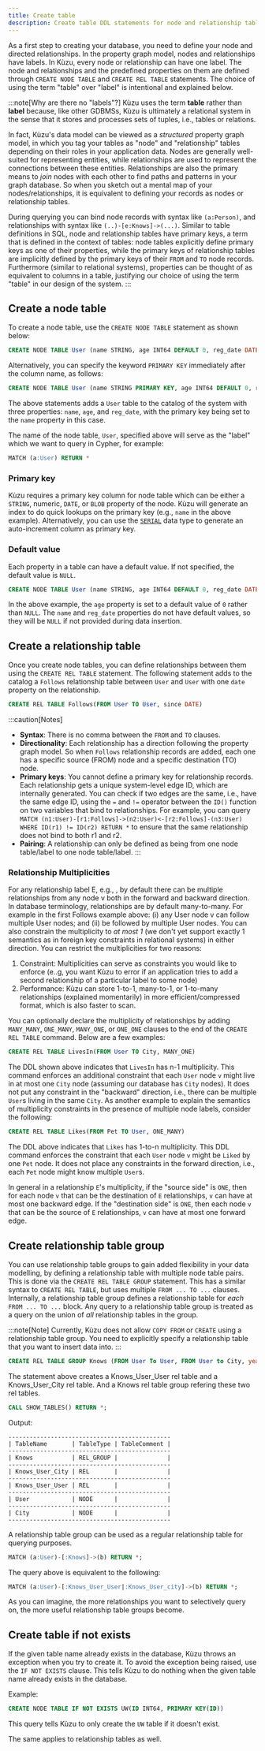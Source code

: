```yaml
---
title: Create table
description: Create table DDL statements for node and relationship tables
---
```


As a first step to creating your database, you need to define your node and directed relationships.
In the property graph model, nodes and relationships have labels. In Kùzu, every node or
relationship can have one label. The node and relationships and the predefined properties on them are
defined through `CREATE NODE TABLE` and `CREATE REL TABLE` statements.
The choice of using the term "table" over "label" is intentional and explained below.

:::note[Why are there no "labels"?]
Kùzu uses the term **table** rather than **label** because, like other GDBMSs, Kùzu is
ultimately a relational system in the sense that it stores and processes sets of tuples, i.e., tables
or relations.

In fact, Kùzu's data model can be viewed as a _structured_ property graph model, in
which you tag your tables as "node" and "relationship" tables depending on their roles in your
application data. Nodes are generally
well-suited for representing entities, while relationships are used to represent the
connections between these entities. Relationships are also the primary means to *join* nodes with each other to
find paths and patterns in your graph database. So when you sketch out a mental map of your
nodes/relationships, it is equivalent to defining your records as nodes or relationship tables.

During querying you can bind node records with syntax like `(a:Person)`, and relationships with syntax
like `(..)-[e:Knows]->(...)`. Similar to table definitions in SQL, node and relationship tables have
primary keys, a term that is defined in the context of tables: node tables explicitly define
primary keys as one of their properties, while the primary keys of relationship tables are
implicitly defined by the primary keys of their `FROM` and `TO` node records. Furthermore
(similar to relational systems), properties can be thought of as equivalent to columns in a table,
justifying our choice of using the term "table" in our design of the system.
:::

## Create a node table

To create a node table, use the `CREATE NODE TABLE` statement as shown below:

```sql
CREATE NODE TABLE User (name STRING, age INT64 DEFAULT 0, reg_date DATE, PRIMARY KEY (name))
```

Alternatively, you can specify the keyword `PRIMARY KEY` immediately after the column name, as follows:
```sql
CREATE NODE TABLE User (name STRING PRIMARY KEY, age INT64 DEFAULT 0, reg_date DATE)
```

The above statements adds a `User` table to the catalog of the system with three properties: `name`, `age`, and `reg_date`,
with the primary key being set to the `name` property in this case.

The name of the node table, `User`, specified above will serve as the "label" which we want to query
in Cypher, for example:
```sql
MATCH (a:User) RETURN *
```

### Primary key

Kùzu requires a primary key column for node table which can be either a `STRING`, numeric, `DATE`, or `BLOB` property of the node. Kùzu will generate an index to do quick lookups on the primary key (e.g., `name` in the above example). Alternatively, you can use the [`SERIAL`](/cypher/data-types/#serial) data type to generate an auto-increment column as primary key.

### Default value

Each property in a table can have a default value. If not specified, the default value is `NULL`.

```sql
CREATE NODE TABLE User (name STRING, age INT64 DEFAULT 0, reg_date DATE, PRIMARY KEY (name))
```

In the above example, the `age` property is set to a default value of `0` rather than `NULL`. The
`name` and `reg_date` properties do not have default values, so they will be `NULL` if not provided
during data insertion.

## Create a relationship table

Once you create node tables, you can define relationships between them using the `CREATE REL TABLE` statement.
The following statement adds to the catalog a `Follows` relationship table between `User` and `User` with one `date` property on the relationship.

```sql
CREATE REL TABLE Follows(FROM User TO User, since DATE)
```

:::caution[Notes]

- **Syntax**: There is no comma between the `FROM` and `TO` clauses.
- **Directionality**: Each relationship has a direction following the property graph model. So when `Follows` relationship records are added, each one has a specific source (FROM) node and a specific destination (TO) node.
- **Primary keys**: You cannot define a primary key for relationship records. Each relationship gets a unique system-level edge ID, which are internally generated. You can check if two edges are the same, i.e., have the same edge ID, using the `=` and `!=` operator between the `ID()` function on two variables that bind to relationships. For example, you can query `MATCH (n1:User)-[r1:Follows]->(n2:User)<-[r2:Follows]-(n3:User) WHERE ID(r1) != ID(r2) RETURN *` to ensure that the same relationship does not bind to both r1 and r2.
- **Pairing**: A relationship can only be defined as being from one node table/label to one node table/label.
  :::

### Relationship Multiplicities

For any relationship label E, e.g., , by default there can be multiple relationships from any node v both in the forward and backward direction. In database terminology, relationships are by default many-to-many. For example in the first Follows example above: (i) any User node v can follow multiple User nodes; and (ii) be followed by multiple User nodes. You can also constrain the multiplicity to _at most 1_ (we don't yet support exactly 1 semantics as in foreign key constraints in relational systems) in either direction. You can restrict the multiplicities for two reasons:

1. Constraint: Multiplicities can serve as constraints you would like to enforce (e..g, you want Kùzu to error if an application tries to add a second relationship of a particular label to some node)
2. Performance: Kùzu can store 1-to-1, many-to-1, or 1-to-many relationships (explained momentarily) in more efficient/compressed format, which is also faster to scan.

You can optionally declare the multiplicity of relationships by adding `MANY_MANY`, `ONE_MANY`, `MANY_ONE`, or `ONE_ONE` clauses to the end of the `CREATE REL TABLE` command.
Below are a few examples:

```sql
CREATE REL TABLE LivesIn(FROM User TO City, MANY_ONE)
```

The DDL shown above indicates that `LivesIn` has n-1 multiplicity. This command enforces an additional constraint that each `User` node `v` might live in at most one `City` node (assuming our database has `City` nodes). It does not put any constraint in the "backward" direction, i.e., there can be multiple `User`s living in the same `City`. As another example to explain the semantics of multiplicity constraints in the presence of multiple node labels, consider the following:

```sql
CREATE REL TABLE Likes(FROM Pet TO User, ONE_MANY)
```

The DDL above indicates that `Likes` has 1-to-n multiplicity. This DDL command enforces the constraint that each `User` node `v` might be `Liked` by one `Pet` node. It does not place any constraints in the forward direction, i.e., each `Pet` node might know multiple `User`s.

In general in a relationship `E`'s multiplicity, if the "source side" is `ONE`, then for each node `v` that can be the destination of `E` relationships, `v` can have at most one backward edge. If the "destination side" is `ONE`, then each node `v` that can be the source of `E` relationships, `v` can have at most one forward edge.

## Create relationship table group

You can use relationship table groups to gain added flexibility in your data modelling, by defining a relationship table with multiple node table pairs. This is done via the `CREATE REL TABLE GROUP` statement. This has a similar syntax to `CREATE REL TABLE`, but uses multiple `FROM ... TO ...` clauses. Internally, a relationship table group defines a relationship table for _each_ `FROM ... TO ...` block. Any query to a relationship table group is treated as a query on the union of _all_ relationship tables in the group.

:::note[Note]
Currently, Kùzu does not allow `COPY FROM` or `CREATE` using a relationship table group. You need to explicitly specify a relationship table
that you want to insert data into.
:::

```sql
CREATE REL TABLE GROUP Knows (FROM User To User, FROM User to City, year INT64);
```

The statement above creates a Knows_User_User rel table and a Knows_User_City rel table. And a Knows rel table group refering these two rel tables.

```sql
CALL SHOW_TABLES() RETURN *;
```

Output:

```
----------------------------------------------
| TableName       | TableType | TableComment |
----------------------------------------------
| Knows           | REL_GROUP |              |
----------------------------------------------
| Knows_User_City | REL       |              |
----------------------------------------------
| Knows_User_User | REL       |              |
----------------------------------------------
| User            | NODE      |              |
----------------------------------------------
| City            | NODE      |              |
----------------------------------------------
```

A relationship table group can be used as a regular relationship table for querying purposes.

```sql
MATCH (a:User)-[:Knows]->(b) RETURN *;
```

The query above is equivalent to the following:

```sql
MATCH (a:User)-[:Knows_User_User|:Knows_User_city]->(b) RETURN *;
```

As you can imagine, the more relationships you want to selectively query on, the more useful relationship table groups become.

## Create table if not exists

If the given table name already exists in the database, Kùzu throws an exception when you try to create it.
To avoid the exception being raised, use the `IF NOT EXISTS` clause. This tells Kùzu to do nothing when
the given table name already exists in the database.

Example:
```sql
CREATE NODE TABLE IF NOT EXISTS UW(ID INT64, PRIMARY KEY(ID))
```
This query tells Kùzu to only create the `UW` table if it doesn't exist.

The same applies to relationship tables as well.